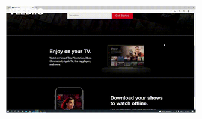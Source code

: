  ![](https://github.com/AbeethaHeshan/NetFlix-Clone/blob/master/netflix-clone/src/assets/Git_REadme/one.gif)
